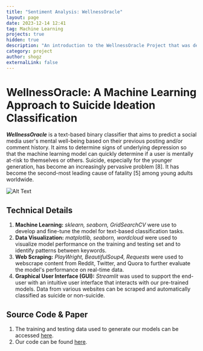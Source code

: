 ```yaml
---
title: "Sentiment Analysis: WellnessOracle"
layout: page
date: 2023-12-14 12:41
tag: Machine Learning
projects: true
hidden: true
description: "An introduction to the WellnessOracle Project that was developed under GS/EECS 5327 guidelines."
category: project
author: shogz
externalLink: false
---
```

<h1>WellnessOracle: A Machine Learning Approach to Suicide Ideation Classification</h1>

<div class="side-by-side">
    <div class="toleft">
        <p><strong><em>WellnessOracle</em></strong> is a text-based binary classifier that aims to predict a social media user's mental well-being based on their previous posting and/or comment history. It aims to determine signs of underlying depression so that the machine learning model can quickly determine if a user is mentally at-risk to themselves or others. Suicide, especially for the younger generation, has become an increasingly pervasive problem [8]. It has become the second-most leading cause of fatality [5] among young adults worldwide.</p>
    </div>
    <div class="toright">
        <img class="image" src="https://images.pexels.com/photos/5598393/pexels-photo-5598393.jpeg?auto=compress&cs=tinysrgb&w=1260&h=750&dpr=1" alt="Alt Text">
    </div>
    <h2>Technical Details</h2>
    <ol>
        <li><strong>Machine Learning:</strong> <em>sklearn, seaborn, GridSearchCV</em> were use to develop and fine-tune the model for text-based classification tasks.</li>
        <li><strong>Data Visualization:</strong> <em>matplotlib, seaborn, wordcloud</em> were used to visualize model performance on the training and testing set and to identify patterns between keywords.</li> 
        <li><strong>Web Scraping:</strong> <em>PlayWright, BeautifulSoup4, Requests</em> were used to webscrape content from Reddit, Twitter, and Quora to further evaluate the model's performance on real-time data.</li>
        <li><strong>Graphical User Interface (GUI):</strong> <em>Streamlit</em> was used to support the end-user with an intuitive user interface that interacts with our pre-trained models. Data from various websites can be scraped and automatically classified as suicide or non-suicide.</li>
    </ol>
    <h2>Source Code & Paper</h2>
    <ol>
        <li>The training and testing data used to generate our models can be accessed <a href = "https://www.kaggle.com/datasets/nikhileswarkomati/suicide-watch">here</a>.</li>
        <li>Our code can be found <a href = "https://github.com/stoyonaga/EECS5327_WellnessOracle">here</a>.</li>
    </ol>
</div>